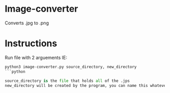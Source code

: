 # Image-converter
Converts .jpg to .png

# Instructions
Run file with 2 arguements IE:

```python
python3 image-converter.py source_directory, new_directory
```python

source_directory is the file that holds all of the .jps
new_directory will be created by the program, you can name this whatever you want
